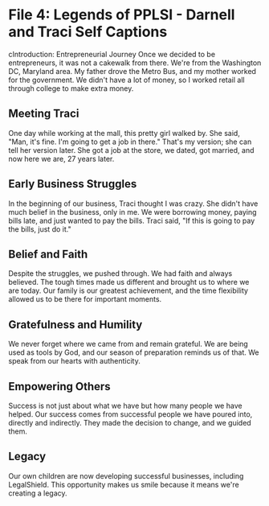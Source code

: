 # File 4: Legends of PPLSI - Darnell and Traci Self Captions

cIntroduction: Entrepreneurial Journey
Once we decided to be entrepreneurs, it was not a cakewalk from there. We're from the Washington DC, Maryland area. My father drove the Metro Bus, and my mother worked for the government. We didn't have a lot of money, so I worked retail all through college to make extra money.

## Meeting Traci
One day while working at the mall, this pretty girl walked by. She said, "Man, it's fine. I'm going to get a job in there." That's my version; she can tell her version later. She got a job at the store, we dated, got married, and now here we are, 27 years later.

## Early Business Struggles
In the beginning of our business, Traci thought I was crazy. She didn't have much belief in the business, only in me. We were borrowing money, paying bills late, and just wanted to pay the bills. Traci said, "If this is going to pay the bills, just do it."

## Belief and Faith
Despite the struggles, we pushed through. We had faith and always believed. The tough times made us different and brought us to where we are today. Our family is our greatest achievement, and the time flexibility allowed us to be there for important moments.

## Gratefulness and Humility
We never forget where we came from and remain grateful. We are being used as tools by God, and our season of preparation reminds us of that. We speak from our hearts with authenticity.

## Empowering Others
Success is not just about what we have but how many people we have helped. Our success comes from successful people we have poured into, directly and indirectly. They made the decision to change, and we guided them.

## Legacy
Our own children are now developing successful businesses, including LegalShield. This opportunity makes us smile because it means we're creating a legacy.